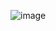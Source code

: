 ![image](https://github.com/Alex-111/ReproCollectionViewFirstItem/assets/18511703/f2101aab-e028-4d87-a27d-7fdaa9ac2a8e)
